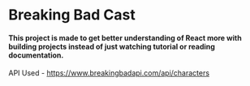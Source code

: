 # Breaking Bad Cast

#### This project is made to get better understanding of React more with building projects instead of just watching tutorial or reading documentation.

API Used - https://www.breakingbadapi.com/api/characters

